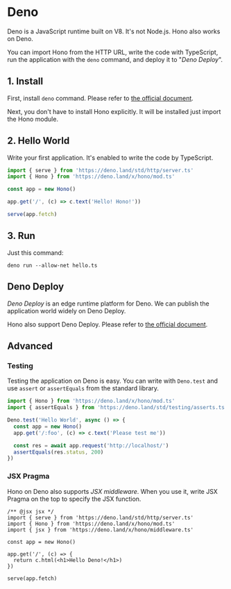 # Deno

Deno is a JavaScript runtime built on V8. It's not Node.js.
Hono also works on Deno.

You can import Hono from the HTTP URL, write the code with TypeScript, run the application with the `deno` command, and deploy it to "*Deno Deploy*".

## 1. Install

First, install `deno` command. Please refer to [the official document](https://deno.land/manual/getting_started/installation).

Next, you don't have to install Hono explicitly. It will be installed just import the Hono module.

## 2. Hello World

Write your first application. It's enabled to write the code by TypeScript.

```ts
import { serve } from 'https://deno.land/std/http/server.ts'
import { Hono } from 'https://deno.land/x/hono/mod.ts'

const app = new Hono()

app.get('/', (c) => c.text('Hello! Hono!'))

serve(app.fetch)
```

## 3. Run

Just this command:

```
deno run --allow-net hello.ts
```

## Deno Deploy

*Deno Deploy* is an edge runtime platform for Deno. We can publish the application world widely on Deno Deploy.

Hono also support Deno Deploy. Please refer to [the official document](https://deno.com).

## Advanced

### Testing

Testing the application on Deno is easy.
You can write with `Deno.test` and use `assert` or `assertEquals` from the standard library.

```ts
import { Hono } from 'https://deno.land/x/hono/mod.ts'
import { assertEquals } from 'https://deno.land/std/testing/asserts.ts'

Deno.test('Hello World', async () => {
  const app = new Hono()
  app.get('/:foo', (c) => c.text('Please test me'))

  const res = await app.request('http://localhost/')
  assertEquals(res.status, 200)
})
```

### JSX Pragma

Hono on Deno also supports *JSX middleware*.
When you use it, write JSX Pragma on the top to specify the JSX function.


```tsx
/** @jsx jsx */
import { serve } from 'https://deno.land/std/http/server.ts'
import { Hono } from 'https://deno.land/x/hono/mod.ts'
import { jsx } from 'https://deno.land/x/hono/middleware.ts'

const app = new Hono()

app.get('/', (c) => {
  return c.html(<h1>Hello Deno!</h1>)
})

serve(app.fetch)
```

